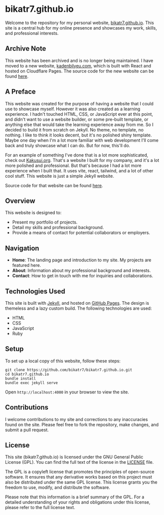 # bikatr7.github.io

Welcome to the repository for my personal website, [bikatr7.github.io](https://bikatr7.github.io). This site is a central hub for my online presence and showcases my work, skills, and professional interests.

## Archive Note

This website has been archived and is no longer being maintained. I have moved to a new website, [kadenbilyeu.com](https://kadenbilyeu.com), which is built with React and hosted on Cloudflare Pages. The source code for the new website can be found [here](https://github.com/bikatr7/kadenbilyeu.com).

## A Preface

This website was created for the purpose of having a website that I could use to showcase myself. However it was also created as a learning experience. I hadn't touched HTML, CSS, or JavaScript ever at this point, and didn't want to use a website builder, or some pre-built template, or anything else that would take the learning experience away from me. So I decided to build it from scratch on Jekyll. No theme, no template, no nothing. I like to think it looks decent, but it's no polished shiny template. Maybe one day when I'm a lot more familiar with web development I'll come back and truly showcase what I can do. But for now, this'll do.

For an example of something I've done that is a lot more sophisticated, check out [Kakusui.org](https://kakusui.org). That's a website I built for my company, and it's a lot more polished and professional. But that's because I had a lot more experience when I built that. It uses vite, react, tailwind, and a lot of other cool stuff. This website is just a simple Jekyll website.

Source code for that website can be found [here](https://github.com/kakusui/kakusui-org).

## Overview

This website is designed to:

- Present my portfolio of projects.
- Detail my skills and professional background.
- Provide a means of contact for potential collaborators or employers.

## Navigation

- **Home**: The landing page and introduction to my site. My projects are featured here.
- **About**: Information about my professional background and interests.
- **Contact**: How to get in touch with me for inquiries and collaborations.

## Technologies Used

This site is built with [Jekyll](https://jekyllrb.com/), and hosted on [GitHub Pages](https://pages.github.com/). The design is themeless and a lazy custom build. The following technologies are used:
- HTML
- CSS
- JavaScript
- Ruby

## Setup

To set up a local copy of this website, follow these steps:

```shell
git clone https://github.com/bikatr7/bikatr7.github.io.git
cd bikatr7.github.io
bundle install
bundle exec jekyll serve
```

Open `http://localhost:4000` in your browser to view the site.

## Contributions

I welcome contributions to my site and corrections to any inaccuracies found on the site. Please feel free to fork the repository, make changes, and submit a pull request.

## License

This site (bikatr7.github.io) is licensed under the GNU General Public License (GPL). You can find the full text of the license in the [LICENSE](License.md) file.

The GPL is a copyleft license that promotes the principles of open-source software. It ensures that any derivative works based on this project must also be distributed under the same GPL license. This license grants you the freedom to use, modify, and distribute the software.

Please note that this information is a brief summary of the GPL. For a detailed understanding of your rights and obligations under this license, please refer to the full license text.